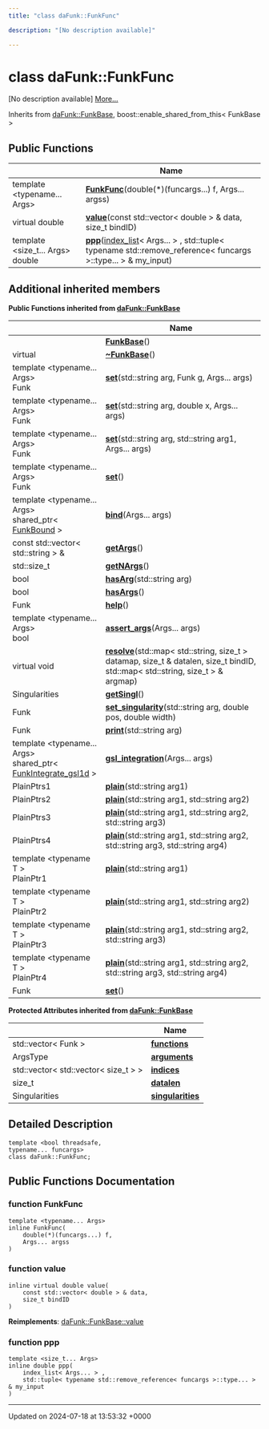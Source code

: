 ```yaml
---
title: "class daFunk::FunkFunc"

description: "[No description available]"

---
```


# class daFunk::FunkFunc



[No description available] [More...](#detailed-description)

Inherits from [daFunk::FunkBase](/documentation/code/classes/classdafunk_1_1funkbase/), boost::enable_shared_from_this< FunkBase >

## Public Functions

|                | Name           |
| -------------- | -------------- |
| template <typename... Args\> <br>| **[FunkFunc](/documentation/code/classes/classdafunk_1_1funkfunc/#function-funkfunc)**(double(*)(funcargs...) f, Args... argss) |
| virtual double | **[value](/documentation/code/classes/classdafunk_1_1funkfunc/#function-value)**(const std::vector< double > & data, size_t bindID) |
| template <size_t... Args\> <br>double | **[ppp](/documentation/code/classes/classdafunk_1_1funkfunc/#function-ppp)**([index_list](/documentation/code/classes/structdafunk_1_1index__list/)< Args... > , std::tuple< typename std::remove_reference< funcargs >::type... > & my_input) |

## Additional inherited members

**Public Functions inherited from [daFunk::FunkBase](/documentation/code/classes/classdafunk_1_1funkbase/)**

|                | Name           |
| -------------- | -------------- |
| | **[FunkBase](/documentation/code/classes/classdafunk_1_1funkbase/#function-funkbase)**() |
| virtual | **[~FunkBase](/documentation/code/classes/classdafunk_1_1funkbase/#function-funkbase)**() |
| template <typename... Args\> <br>Funk | **[set](/documentation/code/classes/classdafunk_1_1funkbase/#function-set)**(std::string arg, Funk g, Args... args) |
| template <typename... Args\> <br>Funk | **[set](/documentation/code/classes/classdafunk_1_1funkbase/#function-set)**(std::string arg, double x, Args... args) |
| template <typename... Args\> <br>Funk | **[set](/documentation/code/classes/classdafunk_1_1funkbase/#function-set)**(std::string arg, std::string arg1, Args... args) |
| template <typename... Args\> <br>Funk | **[set](/documentation/code/classes/classdafunk_1_1funkbase/#function-set)**() |
| template <typename... Args\> <br>shared_ptr< [FunkBound](/documentation/code/classes/classdafunk_1_1funkbound/) > | **[bind](/documentation/code/classes/classdafunk_1_1funkbase/#function-bind)**(Args... args) |
| const std::vector< std::string > & | **[getArgs](/documentation/code/classes/classdafunk_1_1funkbase/#function-getargs)**() |
| std::size_t | **[getNArgs](/documentation/code/classes/classdafunk_1_1funkbase/#function-getnargs)**() |
| bool | **[hasArg](/documentation/code/classes/classdafunk_1_1funkbase/#function-hasarg)**(std::string arg) |
| bool | **[hasArgs](/documentation/code/classes/classdafunk_1_1funkbase/#function-hasargs)**() |
| Funk | **[help](/documentation/code/classes/classdafunk_1_1funkbase/#function-help)**() |
| template <typename... Args\> <br>bool | **[assert_args](/documentation/code/classes/classdafunk_1_1funkbase/#function-assert-args)**(Args... args) |
| virtual void | **[resolve](/documentation/code/classes/classdafunk_1_1funkbase/#function-resolve)**(std::map< std::string, size_t > datamap, size_t & datalen, size_t bindID, std::map< std::string, size_t > & argmap) |
| Singularities | **[getSingl](/documentation/code/classes/classdafunk_1_1funkbase/#function-getsingl)**() |
| Funk | **[set_singularity](/documentation/code/classes/classdafunk_1_1funkbase/#function-set-singularity)**(std::string arg, double pos, double width) |
| Funk | **[print](/documentation/code/classes/classdafunk_1_1funkbase/#function-print)**(std::string arg) |
| template <typename... Args\> <br>shared_ptr< [FunkIntegrate_gsl1d](/documentation/code/classes/classdafunk_1_1funkintegrate__gsl1d/) > | **[gsl_integration](/documentation/code/classes/classdafunk_1_1funkbase/#function-gsl-integration)**(Args... args) |
| PlainPtrs1 | **[plain](/documentation/code/classes/classdafunk_1_1funkbase/#function-plain)**(std::string arg1) |
| PlainPtrs2 | **[plain](/documentation/code/classes/classdafunk_1_1funkbase/#function-plain)**(std::string arg1, std::string arg2) |
| PlainPtrs3 | **[plain](/documentation/code/classes/classdafunk_1_1funkbase/#function-plain)**(std::string arg1, std::string arg2, std::string arg3) |
| PlainPtrs4 | **[plain](/documentation/code/classes/classdafunk_1_1funkbase/#function-plain)**(std::string arg1, std::string arg2, std::string arg3, std::string arg4) |
| template <typename T \> <br>PlainPtr1 | **[plain](/documentation/code/classes/classdafunk_1_1funkbase/#function-plain)**(std::string arg1) |
| template <typename T \> <br>PlainPtr2 | **[plain](/documentation/code/classes/classdafunk_1_1funkbase/#function-plain)**(std::string arg1, std::string arg2) |
| template <typename T \> <br>PlainPtr3 | **[plain](/documentation/code/classes/classdafunk_1_1funkbase/#function-plain)**(std::string arg1, std::string arg2, std::string arg3) |
| template <typename T \> <br>PlainPtr4 | **[plain](/documentation/code/classes/classdafunk_1_1funkbase/#function-plain)**(std::string arg1, std::string arg2, std::string arg3, std::string arg4) |
| Funk | **[set](/documentation/code/classes/classdafunk_1_1funkbase/#function-set)**() |

**Protected Attributes inherited from [daFunk::FunkBase](/documentation/code/classes/classdafunk_1_1funkbase/)**

|                | Name           |
| -------------- | -------------- |
| std::vector< Funk > | **[functions](/documentation/code/classes/classdafunk_1_1funkbase/#variable-functions)**  |
| ArgsType | **[arguments](/documentation/code/classes/classdafunk_1_1funkbase/#variable-arguments)**  |
| std::vector< std::vector< size_t > > | **[indices](/documentation/code/classes/classdafunk_1_1funkbase/#variable-indices)**  |
| size_t | **[datalen](/documentation/code/classes/classdafunk_1_1funkbase/#variable-datalen)**  |
| Singularities | **[singularities](/documentation/code/classes/classdafunk_1_1funkbase/#variable-singularities)**  |


## Detailed Description

```
template <bool threadsafe,
typename... funcargs>
class daFunk::FunkFunc;
```

## Public Functions Documentation

### function FunkFunc

```
template <typename... Args>
inline FunkFunc(
    double(*)(funcargs...) f,
    Args... argss
)
```


### function value

```
inline virtual double value(
    const std::vector< double > & data,
    size_t bindID
)
```


**Reimplements**: [daFunk::FunkBase::value](/documentation/code/classes/classdafunk_1_1funkbase/#function-value)


### function ppp

```
template <size_t... Args>
inline double ppp(
    index_list< Args... > ,
    std::tuple< typename std::remove_reference< funcargs >::type... > & my_input
)
```


-------------------------------

Updated on 2024-07-18 at 13:53:32 +0000